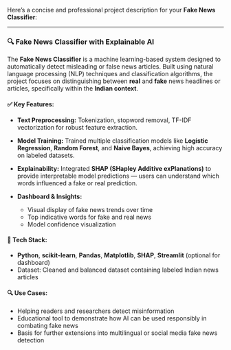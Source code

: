 Here’s a concise and professional project description for your **Fake News Classifier**:

---

### 🔍 Fake News Classifier with Explainable AI

The **Fake News Classifier** is a machine learning-based system designed to automatically detect misleading or false news articles. Built using natural language processing (NLP) techniques and classification algorithms, the project focuses on distinguishing between **real** and **fake** news headlines or articles, specifically within the **Indian context**.

#### ✅ Key Features:

* **Text Preprocessing:** Tokenization, stopword removal, TF-IDF vectorization for robust feature extraction.
* **Model Training:** Trained multiple classification models like **Logistic Regression**, **Random Forest**, and **Naive Bayes**, achieving high accuracy on labeled datasets.
* **Explainability:** Integrated **SHAP (SHapley Additive exPlanations)** to provide interpretable model predictions — users can understand which words influenced a fake or real prediction.
* **Dashboard & Insights:**

  * Visual display of fake news trends over time
  * Top indicative words for fake and real news
  * Model confidence visualization

#### 🧠 Tech Stack:

* **Python**, **scikit-learn**, **Pandas**, **Matplotlib**, **SHAP**, **Streamlit** (optional for dashboard)
* Dataset: Cleaned and balanced dataset containing labeled Indian news articles

#### 🔍 Use Cases:

* Helping readers and researchers detect misinformation
* Educational tool to demonstrate how AI can be used responsibly in combating fake news
* Basis for further extensions into multilingual or social media fake news detection
